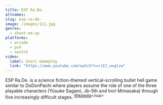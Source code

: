 ```yaml
---
title: ESP Ra.De.
altnames:
slug: esp-ra-de-
image: /images/111.jpg
genres:
  - shoot-em-up
platforms:
  - arcade
  - ps4
  - switch
video:
  label: Inori Gameplay
  link: "https://www.youtube.com/watch?v=rsIJ_wvglzw"
---
```


ESP Ra.De. is a science fiction-themed vertical-scrolling bullet hell game similar to DoDonPachi where players assume the role of one of the three playable characters (Yūsuke Sagami, Jb-5th and Irori Mimasaka) through five increasingly difficult stages. <sup>[Wikipedia](https://en.wikipedia.org/wiki/ESP_Ra.De.)</sup>